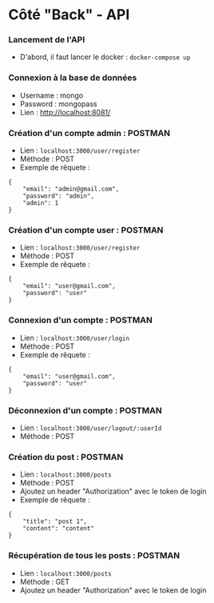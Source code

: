 # Côté "Back" - API

### Lancement de l'API

- D'abord, il faut lancer le docker : ``` docker-compose up ```

### Connexion à la base de données
- Username : mongo
- Password : mongopass
- Lien : <http://localhost:8081/>

### Création d'un compte admin : POSTMAN
- Lien : ```localhost:3000/user/register```
- Méthode : POST
- Exemple de rêquete :
```
{
    "email": "admin@gmail.com",
    "password": "admin",
    "admin": 1
}
```

### Création d'un compte user : POSTMAN
- Lien : ```localhost:3000/user/register```
- Méthode : POST
- Exemple de rêquete :
```
{
    "email": "user@gmail.com",
    "password": "user"
}
```

### Connexion d'un compte : POSTMAN
- Lien : ```localhost:3000/user/login```
- Méthode : POST
- Exemple de rêquete :
```
{
    "email": "user@gmail.com",
    "password": "user"
}
```

### Déconnexion d'un compte : POSTMAN
- Lien : ```localhost:3000/user/logout/:userId```
- Méthode : POST

### Création du post : POSTMAN
- Lien : ```localhost:3000/posts```
- Méthode : POST
- Ajoutez un header "Authorization" avec le token de login
- Exemple de rêquete :
```
{
    "title": "post 1",
    "content": "content"
}
```

### Récupération de tous les posts : POSTMAN
- Lien : ```localhost:3000/posts```
- Méthode : GET
- Ajoutez un header "Authorization" avec le token de login
